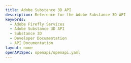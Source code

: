 ```yaml
---
title: Adobe Substance 3D API
description: Reference for the Adobe Substance 3D API
keywords:
  - Adobe Firefly Services
  - Adobe Substance 3D API
  - Substance 3D
  - Developer Documentation
  - API Documentation
layout: none
openAPISpec: openapi/openapi.yaml
---
```


